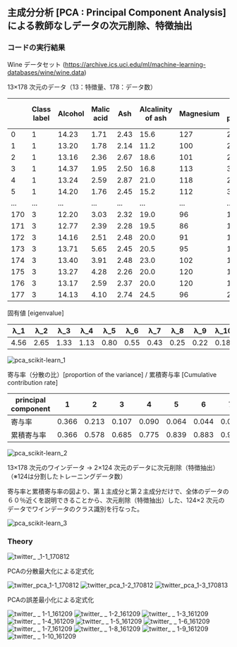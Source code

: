 ## 主成分分析 [PCA : Principal Component Analysis] による教師なしデータの次元削除、特徴抽出

### コードの実行結果

 Wine データセット (https://archive.ics.uci.edu/ml/machine-learning-databases/wine/wine.data)

13×178 次元のデータ（13：特徴量、178：データ数）

||Class label  |Alcohol  |Malic acid   |Ash  |Alcalinity of ash|Magnesium |Total phenols|Flavanoids|Nonflavanoid phenols|Proanthocyanins|Color intensity|Hue|OD280/OD315 of diluted wines|Proline|
|---|---|---|---|---|---|---|---|---|---|---|---|---|---|---|
|0 |1 |14.23 |1.71  |2.43 |15.6 |127 |2.80|3.06|0.28|2.29|5.640000|1.04|3.92|1065|
|1 |1 |13.20 |1.78  |2.14 |11.2 |100 |2.65|2.76|0.26|1.28|4.380000|1.05|3.40|1050|
|2 |1 |13.16 |2.36  |2.67 |18.6 |101 |2.80|3.24|0.30|2.81|5.680000|1.03|3.17|1185|
|3 |1 |14.37 |1.95  |2.50 |16.8 |113 |3.85|3.49|0.24|2.18|7.800000|0.86|3.45|1480|
|4 |1 |13.24 |2.59  |2.87 |21.0 |118 |2.80|2.69|0.39|1.82|4.320000|1.04|2.93|735|  
|5 |1 |14.20 |1.76  |2.45 |15.2 |112 |3.27|3.39|0.34|1.97|6.750000|1.05|2.85|1450|
|...|...|...|...|...|...|...|...|...|...|...|...|...|...|...|
|170|3|12.20|3.03|2.32|19.0|96 |1.25|0.49|0.40|0.73|5.500000  |0.66|1.83|510|   
|171|3|12.77|2.39|2.28|19.5|86 |1.39|0.51|0.48|0.64|9.899999  |0.57|1.63|470|  
|172|3|14.16|2.51|2.48|20.0|91 |1.68|0.70|0.44|1.24|9.700000  |0.62|1.71|660|  
|173|3|13.71|5.65|2.45|20.5|95 |1.68|0.61|0.52|1.06|7.700000  |0.64|1.74|740|  
|174|3|13.40|3.91|2.48|23.0|102|1.80|0.75|0.43|1.41|7.300000  |0.70|1.56|750|  
|175|3|13.27|4.28|2.26|20.0|120|1.59|0.69|0.43|1.35|10.200000 |0.59|1.56|835|  
|176|3|13.17|2.59|2.37|20.0|120|1.65|0.68|0.53|1.46|9.300000  |0.60|1.62|840| 
|177|3|14.13|4.10|2.74|24.5|96 |2.05|0.76|0.56|1.35|9.200000  |0.61|1.60|560| 


固有値 [eigenvalue] 

|λ_1|λ_2|λ_3|λ_4|λ_5|λ_6|λ_7|λ_8|λ_9|λ_10|λ_11|λ_12|λ_13|
|---|---|---|---|---|---|---|---|---|---|---|---|---|
|4.56|2.65|1.33|1.13|0.80|0.55|0.43|0.25|0.22|0.18|0.16|0.12|0.11|

![pca_scikit-learn_1](https://user-images.githubusercontent.com/25688193/29246419-1b9440ae-8034-11e7-979c-566d42c37b5f.png)

寄与率（分散の比）[proportion of the variance] / 累積寄与率 [Cumulative contribution rate]

|principal component|1|2|3|4|5|6|7|8|9|10|11|12|13|
|---|---|---|---|---|---|---|---|---|---|---|---|---|---|
|寄与率|0.366|0.213|0.107|0.090|0.064|0.044|0.035|0.020|0.017|0.014|0.0125|0.009|0.0086|
|累積寄与率|0.366|0.578|0.685|0.775|0.839|0.883|0.918|0.938|0.955|0.970|0.982|0.991|1.000|

![pca_scikit-learn_2](https://user-images.githubusercontent.com/25688193/29246420-1ecbdf3e-8034-11e7-9732-1979c1d9c597.png)

13×178 次元のワインデータ → 2×124 次元のデータに次元削除（特徴抽出）（※124は分割したトレーニングデータ数）

寄与率と累積寄与率の図より、第１主成分と第２主成分だけで、全体のデータの６０％近くを説明できることから、次元削除（特徴抽出）した、124×2 次元のデータでワインデータのクラス識別を行なった。

![pca_scikit-learn_3](https://user-images.githubusercontent.com/25688193/29248581-7521b3fa-8056-11e7-804c-a99d24d184b4.png)

### Theory
![twitter_ _1-1_170812](https://user-images.githubusercontent.com/25688193/29239290-5fb880fa-7f86-11e7-8ccf-a4d5b7d5cb93.png)

PCAの分散最大化による定式化

![twitter_pca_1-1_170812](https://user-images.githubusercontent.com/25688193/29239293-62991898-7f86-11e7-9f89-eb3b8fcd02a9.png)
![twitter_pca_1-2_170812](https://user-images.githubusercontent.com/25688193/29240813-9eac90e6-7fa7-11e7-9205-836d275f4d64.png)
![twitter_pca_1-3_170813](https://user-images.githubusercontent.com/25688193/29246918-bf1356c2-8041-11e7-9bd8-0c708c562d4c.png)

PCAの誤差最小化による定式化

![twitter_ _ 1-1_161209](https://user-images.githubusercontent.com/25688193/29246920-c49d31d0-8041-11e7-8f4f-10d130c6c370.png)
![twitter_ _ 1-2_161209](https://user-images.githubusercontent.com/25688193/29246921-c49d4440-8041-11e7-950a-b26f7308112f.png)
![twitter_ _ 1-3_161209](https://user-images.githubusercontent.com/25688193/29246922-c49d4da0-8041-11e7-9688-a415b282b863.png)
![twitter_ _ 1-4_161209](https://user-images.githubusercontent.com/25688193/29246924-c49e1258-8041-11e7-84d2-351415a2b231.png)
![twitter_ _ 1-5_161209](https://user-images.githubusercontent.com/25688193/29246923-c49e004c-8041-11e7-9ce9-615cd35a1ed9.png)
![twitter_ _ 1-6_161209](https://user-images.githubusercontent.com/25688193/29246925-c4bf99c8-8041-11e7-9a04-20162af35f68.png)
![twitter_ _ 1-7_161209](https://user-images.githubusercontent.com/25688193/29246927-c4bff49a-8041-11e7-9c40-f054884f774e.png)
![twitter_ _ 1-8_161209](https://user-images.githubusercontent.com/25688193/29246926-c4bfbe26-8041-11e7-8243-bde1a5d99b93.png)
![twitter_ _ 1-9_161209](https://user-images.githubusercontent.com/25688193/29246928-c4c059bc-8041-11e7-843f-177faae564c5.png)
![twitter_ _ 1-10_161209](https://user-images.githubusercontent.com/25688193/29246919-c49cf012-8041-11e7-8102-e04e4d4e1a80.png)
